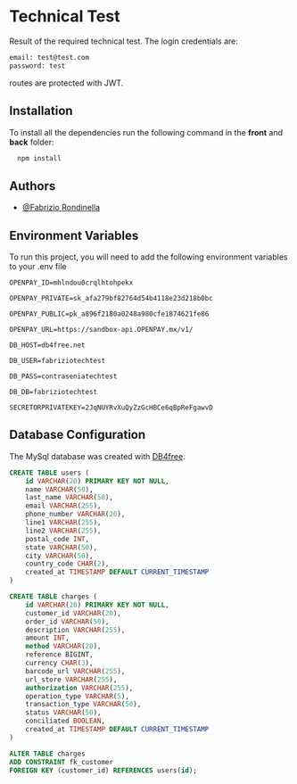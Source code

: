 
# Technical Test

Result of the required technical test.
The login credentials are: 
```bash
email: test@test.com
password: test
```
routes are protected with JWT.

## Installation

To install all the dependencies run the following command in the **front** and **back** folder:

```bash
  npm install
```
    
## Authors

- [@Fabrizio Rondinella](https://github.com/JackER4565)


## Environment Variables

To run this project, you will need to add the following environment variables to your .env file


`OPENPAY_ID=mhlndou0crqlhtohpekx`

`OPENPAY_PRIVATE=sk_afa279bf82764d54b4118e23d218b0bc`

`OPENPAY_PUBLIC=pk_a896f2180a0248a980cfe1874621fe86`

`OPENPAY_URL=https://sandbox-api.OPENPAY.mx/v1/`

`DB_HOST=db4free.net`

`DB_USER=fabriziotechtest`

`DB_PASS=contraseniatechtest`

`DB_DB=fabriziotechtest`

`SECRETORPRIVATEKEY=2JqNUYRvXuQyZzGcHBCe6qBpReFgawvD`
## Database Configuration

The MySql database was created with [DB4free](https://www.db4free.net/signup.php).



```sql
CREATE TABLE users (
    id VARCHAR(20) PRIMARY KEY NOT NULL,
    name VARCHAR(50),
    last_name VARCHAR(50),
    email VARCHAR(255),
    phone_number VARCHAR(20),
    line1 VARCHAR(255),
    line2 VARCHAR(255),
    postal_code INT,
    state VARCHAR(50),
    city VARCHAR(50),
    country_code CHAR(2),
    created_at TIMESTAMP DEFAULT CURRENT_TIMESTAMP
)
```

```sql
CREATE TABLE charges (
    id VARCHAR(20) PRIMARY KEY NOT NULL,
    customer_id VARCHAR(20),
    order_id VARCHAR(50),	
    description VARCHAR(255),
    amount INT,
    method VARCHAR(20),
    reference BIGINT,
    currency CHAR(3),
    barcode_url VARCHAR(255),
    url_store VARCHAR(255),
    authorization VARCHAR(255),
    operation_type VARCHAR(5),
    transaction_type VARCHAR(50),
    status VARCHAR(50),
    conciliated BOOLEAN,
    created_at TIMESTAMP DEFAULT CURRENT_TIMESTAMP
)
```

```sql
ALTER TABLE charges
ADD CONSTRAINT fk_customer
FOREIGN KEY (customer_id) REFERENCES users(id);
```

